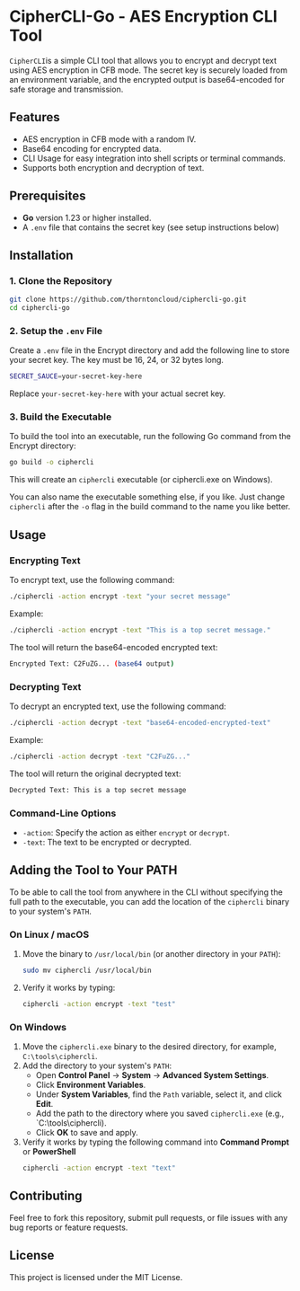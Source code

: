 # CipherCLI-Go - AES Encryption CLI Tool
`CipherCLI`is a simple CLI tool that allows you to encrypt and decrypt text using AES encryption in CFB mode. The secret key is securely loaded from an environment variable, and the encrypted output is base64-encoded for safe storage and transmission.

## Features
- AES encryption in CFB mode with a random IV.
- Base64 encoding for encrypted data.
- CLI Usage for easy integration into shell scripts or terminal commands.
- Supports both encryption and decryption of text.

## Prerequisites
- **Go** version 1.23 or higher installed.
- A `.env` file that contains the secret key (see setup instructions below)

## Installation
### 1. Clone the Repository
```bash
git clone https://github.com/thorntoncloud/ciphercli-go.git
cd ciphercli-go
```
### 2. Setup the `.env` File
Create a `.env` file in the Encrypt directory and add the following line to store your secret key. The key must be 16, 24, or 32 bytes long.
```bash
SECRET_SAUCE=your-secret-key-here
```
Replace `your-secret-key-here` with your actual secret key.

### 3. Build the Executable
To build the tool into an executable, run the following Go command from the Encrypt directory:
```bash
go build -o ciphercli
```
This will create an `ciphercli` executable (or ciphercli.exe on Windows).

You can also name the executable something else, if you like. Just change `ciphercli` after the `-o` flag in the build command to the name you like better.

## Usage
### Encrypting Text
To encrypt text, use the following command:
```bash
./ciphercli -action encrypt -text "your secret message"
```

Example:
```bash
./ciphercli -action encrypt -text "This is a top secret message."
```
The tool will return the base64-encoded encrypted text:
```bash
Encrypted Text: C2FuZG... (base64 output)
```

### Decrypting Text
To decrypt an encrypted text, use the following command:
```bash
./ciphercli -action decrypt -text "base64-encoded-encrypted-text"
```

Example:
```bash
./ciphercli -action decrypt -text "C2FuZG..."
```

The tool will return the original decrypted text:
```bash
Decrypted Text: This is a top secret message
```

### Command-Line Options
- `-action`: Specify the action as either `encrypt` or `decrypt`.
- `-text`: The text to be encrypted or decrypted.

## Adding the Tool to Your PATH
To be able to call the tool from anywhere in the CLI without specifying the full path to the executable, you can add the location of the `ciphercli` binary to your system's `PATH`.

### On Linux / macOS
1. Move the binary to `/usr/local/bin` (or another directory in your `PATH`):
   ```bash
   sudo mv ciphercli /usr/local/bin
   ```
2. Verify it works by typing:
   ```bash
   ciphercli -action encrypt -text "test"
   ```

### On Windows
1. Move the `ciphercli.exe` binary to the desired directory, for example, `C:\tools\ciphercli`.
2. Add the directory to your system's `PATH`:
   - Open **Control Panel**  → **System** → **Advanced System Settings**.
   - Click **Environment Variables**.
   - Under **System Variables**, find the `Path` variable, select it, and click **Edit**.
   - Add the path to the directory where you saved `ciphercli.exe` (e.g., `C:\tools\ciphercli).
   - Click **OK** to save and apply.
3. Verify it works by typing the following command into **Command Prompt** or **PowerShell**
    ```bash
    ciphercli -action encrypt -text "text"
    ```

## Contributing
Feel free to fork this repository, submit pull requests, or file issues with any bug reports or feature requests.

## License
This project is licensed under the MIT License.
